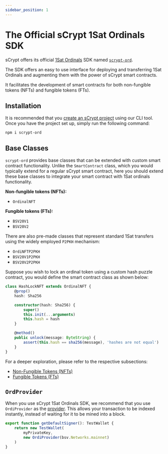 ```yaml
---
sidebar_position: 1
---
```


# The Official sCrypt 1Sat Ordinals SDK

sCrypt offers its official [1Sat Ordinals](https://docs.1satordinals.com/) SDK named [`scrypt-ord`](https://github.com/sCrypt-Inc/scrypt-ord).

The SDK offers an easy to use interface for deploying and transferring 1Sat Ordinals and augmenting them with the power of sCrypt smart contracts.

It facilitates the development of smart contracts for both non-fungible tokens (NFTs) and fungible tokens (FTs).


## Installation

It is recommended that you [create an sCrypt project](../installation.md#the-scrypt-cli-tool) using our CLI tool. Once you have the project set up, simply run the following command:

```
npm i scrypt-ord
```

## Base Classes

`scrypt-ord` provides base classes that can be extended with custom smart contract functionality. Unlike the `SmartContract` class, which you would typically extend for a regular sCrypt smart contract, here you should extend these base classes to integrate your smart contract with 1Sat ordinals functionality.

**Non-fungible tokens (NFTs):**
- `OrdinalNFT`

**Fungible tokens (FTs):**
- `BSV20V1`
- `BSV20V2`

There are also pre-made classes that represent standard 1Sat transfers using the widely employed `P2PKH` mechanism:
- `OrdiNFTP2PKH`
- `BSV20V1P2PKH`
- `BSV20V2P2PKH`

Suppose you wish to lock an ordinal token using a custom hash puzzle contract, you would define the smart contract class as shown below:

```ts
class HashLockNFT extends OrdinalNFT {
    @prop()
    hash: Sha256

    constructor(hash: Sha256) {
        super()
        this.init(...arguments)
        this.hash = hash
    }

    @method()
    public unlock(message: ByteString) {
        assert(this.hash == sha256(message), 'hashes are not equal')
    }
}
```

For a deeper exploration, please refer to the respective subsections:

* [Non-Fungible Tokens (NFTs)](nft/nft.md)
* [Fungible Tokens (FTs)](ft/ft.md)


## `OrdProvider`

When you use sCrypt 1Sat Ordinals SDK, we recommend that you use `OrdiProvider` as the [provider](../how-to-deploy-and-call-a-contract/how-to-deploy-and-call-a-contract.md#provider). This allows your transaction to be indexed instantly, instead of waiting for it to be mined into a block.


```ts
export function getDefaultSigner(): TestWallet {
    return new TestWallet(
        myPrivateKey,
        new OrdiProvider(bsv.Networks.mainnet)
    )
}
```
